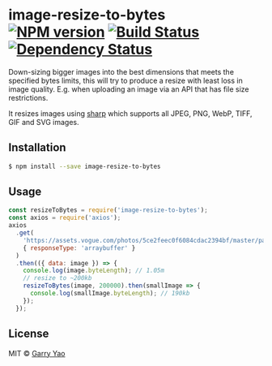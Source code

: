 # image-resize-to-bytes [![NPM version][npm-image]][npm-url] [![Build Status][travis-image]][travis-url] [![Dependency Status][daviddm-image]][daviddm-url]

Down-sizing bigger images into the best dimensions that meets the specified bytes limits,
this will try to produce a resize with least loss in image quality. E.g. when uploading an image via an API that has file size restrictions.

It resizes images using [sharp](https://sharp.pixelplumbing.com/en/stable/) which supports all JPEG, PNG, WebP, TIFF, GIF and SVG images.

## Installation

```sh
$ npm install --save image-resize-to-bytes
```

## Usage

```js
const resizeToBytes = require('image-resize-to-bytes');
const axios = require('axios');
axios
  .get(
    'https://assets.vogue.com/photos/5ce2feec0f6084cdac2394bf/master/pass/00016-BURBERRY-RESORT-2020-LONDON.jpg',
    { responseType: 'arraybuffer' }
  )
  .then(({ data: image }) => {
    console.log(image.byteLength); // 1.05m
    // resize to ~200kb
    resizeToBytes(image, 200000).then(smallImage => {
      console.log(smallImage.byteLength); // 190kb
    });
  });
```

## License

MIT © [Garry Yao]()

[npm-image]: https://badge.fury.io/js/image-resize-to-bytes.svg
[npm-url]: https://npmjs.org/package/image-resize-to-bytes
[travis-image]: https://travis-ci.org/garryyao/image-resize-to-bytes.svg?branch=master
[travis-url]: https://travis-ci.org/garryyao/image-resize-to-bytes
[daviddm-image]: https://david-dm.org/garryyao/image-resize-to-bytes.svg?theme=shields.io
[daviddm-url]: https://david-dm.org/garryyao/image-resize-to-bytes
